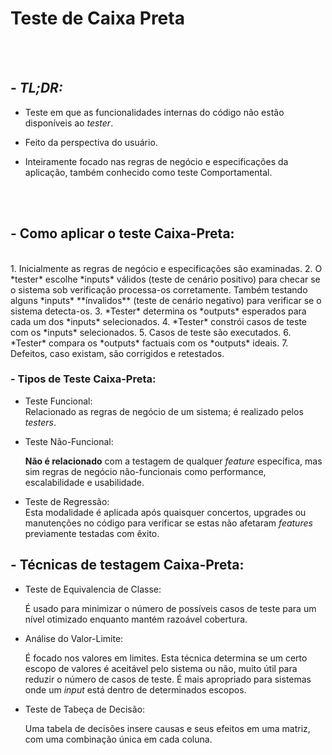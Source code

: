 # **Teste de Caixa Preta**
<br>
<br>

## - *TL;DR:*

 - Teste em que as funcionalidades internas do código não estão disponíveis ao *tester*.
  
 - Feito da perspectiva do usuário.
  
 - Inteiramente focado nas regras de negócio e especificações da aplicação, também conhecido como teste Comportamental.
  



<BR>
<BR>

## - Como aplicar o teste Caixa-Preta:
<br>
1. Inicialmente as regras de negócio e especificações são examinadas.
2. O *tester* escolhe *inputs* válidos (teste de cenário positivo) para checar se o sistema sob verificação processa-os corretamente. Também testando alguns *inputs* **ínvalidos** (teste de cenário negativo) para verificar se o sistema detecta-os.
3. *Tester* determina os *outputs* esperados para cada um dos *inputs* selecionados.
4. *Tester* constrói casos de teste com os *inputs* selecionados.
5. Casos de teste são executados.
6. *Tester* compara os *outputs* factuais com os *outputs* ideais.
7. Defeitos, caso existam, são corrigidos e retestados.  

<br>

### - Tipos de Teste Caixa-Preta:

- Teste Funcional:  
  Relacionado as regras de negócio de um sistema; é realizado pelos *testers*.

- Teste Não-Funcional:  

  **Não é relacionado** com a testagem de qualquer *feature* específica, mas sim regras de negócio não-funcionais como performance, escalabilidade e usabilidade.

- Teste de Regressão:  
  Esta modalidade é aplicada após quaisquer concertos, upgrades ou manutenções no código para verificar se estas não afetaram *features* previamente testadas com êxito.


## - Técnicas de testagem Caixa-Preta:

- Teste de Equivalencia de Classe:  

  É usado para minimizar o número de possíveis casos de teste para um nível otimizado enquanto mantém razoável cobertura.

- Análise do Valor-Limite:  

  É focado nos valores em limites. Esta técnica determina se um certo escopo de valores é aceitável pelo sistema ou não, muito útil para reduzir o número de casos de teste. É mais apropriado para sistemas onde um *input* está dentro de determinados escopos.

- Teste de Tabeça de Decisão:  

  Uma tabela de decisões insere causas e seus efeitos em uma matriz, com uma combinação única em cada coluna.


  